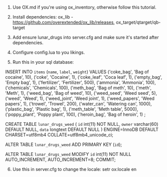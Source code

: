 1. Use OX.md if you're using ox_inventory, otherwise follow this tutorial.

2. Install dependencies:
	ox_lib - https://github.com/overextended/ox_lib/releases,
	ox_target/qtarget/qb-target

3. Add ensure lunar_drugs into server.cfg and make sure it's started after dependencies.

4. Configure config.lua to you likings.

5. Run this in your sql database:

INSERT INTO `items` (`name`, `label`, `weight`) VALUES
	('coke_bag', 'Bag of cocaine', 10),
	('coke', 'Cocaine', 1),
	('coke_leaf', 'Coca leaf', 1),
	('empty_bag', 'Empty bag', 1),
	('fertilizer', 'Fertilizer', 500),
	('ammonia', 'Ammonia', 100),
	('chemicals', 'Chemicals', 100),
	('meth_bag', 'Bag of meth', 10),
	('meth', 'Meth', 1),
	('weed_bag', 'Bag of weed', 10),
	('weed_seed', 'Weed seed', 5),
	('weed', 'Weed', 1),
	('weed_joint', 'Weed joint', 1),
	('weed_papers', 'Weed papers', 1),
	('trowel', 'Trowel', 200),
	('water_can', 'Watering can', 1000),
	('plastic_bag', 'Plastic bag', 1),
	('meth_table', 'Meth table', 5000),
	('poppy_plant', 'Poppy plant', 100),
	('heroin_bag', 'Bag of heroin', 1)
;

CREATE TABLE `lunar_drugs_weed` (
  `id` int(11) NOT NULL,
  `owner` varchar(60) DEFAULT NULL,
  `data` longtext DEFAULT NULL
) ENGINE=InnoDB DEFAULT CHARSET=utf8mb4 COLLATE=utf8mb4_unicode_ci;

ALTER TABLE `lunar_drugs_weed`
  ADD PRIMARY KEY (`id`);

ALTER TABLE `lunar_drugs_weed`
  MODIFY `id` int(11) NOT NULL AUTO_INCREMENT, AUTO_INCREMENT=8;
COMMIT;

6. Use this in server.cfg to change the locale: setr ox:locale en